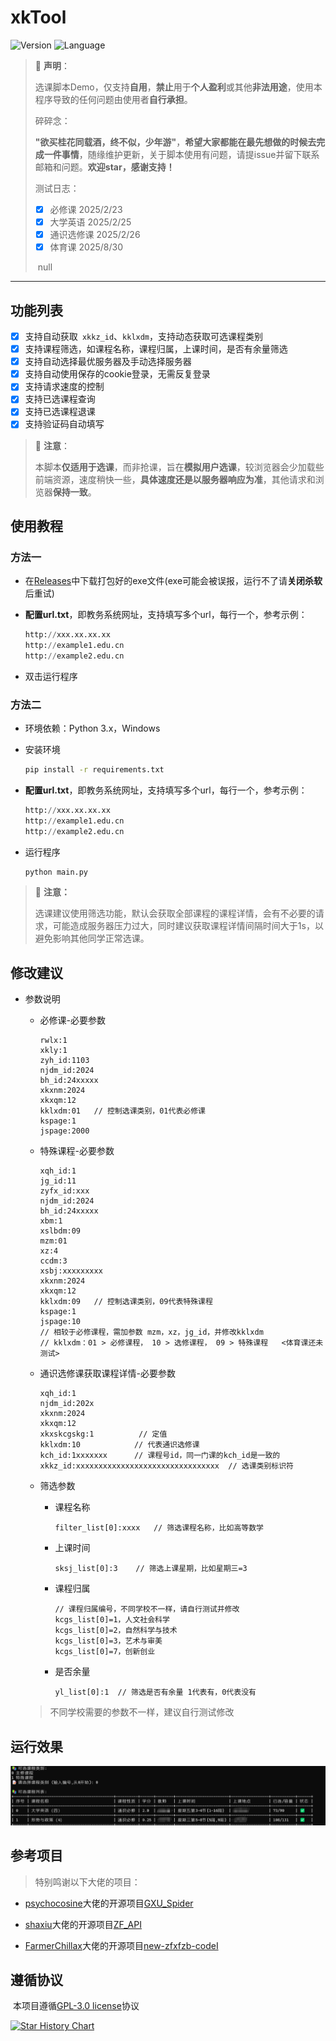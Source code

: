 # xkTool

![Version](https://img.shields.io/badge/Version-1.0.4-blue.svg) ![Language](https://img.shields.io/badge/Language-Python3-red.svg) 

> 📌 **声明**：
>
> ​	选课脚本Demo，仅支持**自用**，**禁止**用于**个人盈利**或其他**非法用途**，使用本程序导致的任何问题由使用者**自行承担**。
>
> 碎碎念：
>
> ​	**"欲买桂花同载酒，终不似，少年游"**，**希望大家都能在最先想做的时候去完成一件事情**，随缘维护更新，关于脚本使用有问题，请提issue并留下联系邮箱和问题。**欢迎star，感谢支持！**
>
> 测试日志：
> - [x] 必修课        2025/2/23
> - [x] 大学英语      2025/2/25
> - [x] 通识选修课    2025/2/26
> - [x] 体育课        2025/8/30
>
> ​																																null

---------------------------------------------------------------------------------------------------------------------------------------

## 功能列表

- [x] 支持自动获取` xkkz_id`、`kklxdm`，支持动态获取可选课程类别
- [x] 支持课程筛选，如课程名称，课程归属，上课时间，是否有余量筛选
- [x] 支持自动选择最优服务器及手动选择服务器
- [x] 支持自动使用保存的cookie登录，无需反复登录
- [x] 支持请求速度的控制
- [x] 支持已选课程查询
- [x] 支持已选课程退课 
- [x] 支持验证码自动填写

> 📌 **注意**：
>
> ​	本脚本**仅适用于选课**，而非抢课，旨在**模拟用户选课**，较浏览器会少加载些前端资源，速度稍快一些，**具体速度还是以服务器响应为准**，其他请求和浏览器**保持一致**。

## 使用教程

### 方法一

- 在[Releases](https://github.com/c0yt/xkTool/releases/tag/xkTool)中下载打包好的exe文件(exe可能会被误报，运行不了请**关闭杀软**后重试)

- **配置url.txt**，即教务系统网址，支持填写多个url，每行一个，参考示例：

  ```python
  http://xxx.xx.xx.xx
  http://example1.edu.cn
  http://example2.edu.cn
  ```

- 双击运行程序

### 方法二

- 环境依赖：Python 3.x，Windows

- 安装环境

  ```bash
  pip install -r requirements.txt
  ```

- **配置url.txt**，即教务系统网址，支持填写多个url，每行一个，参考示例：

  ```python
  http://xxx.xx.xx.xx
  http://example1.edu.cn
  http://example2.edu.cn
  ```

- 运行程序

  ```python
  python main.py
  ```
> 📌 **注意：**
>
>  选课建议使用筛选功能，默认会获取全部课程的课程详情，会有不必要的请求，可能造成服务器压力过大，同时建议获取课程详情间隔时间大于1s，以避免影响其他同学正常选课。

## 修改建议

- 参数说明

  - 必修课-必要参数

    ```
    rwlx:1
    xkly:1
    zyh_id:1103
    njdm_id:2024
    bh_id:24xxxxx
    xkxnm:2024
    xkxqm:12
    kklxdm:01	// 控制选课类别，01代表必修课
    kspage:1
    jspage:2000
    ```

  - 特殊课程-必要参数

    ```
    xqh_id:1
    jg_id:11
    zyfx_id:xxx
    njdm_id:2024
    bh_id:24xxxxx
    xbm:1
    xslbdm:09
    mzm:01
    xz:4
    ccdm:3
    xsbj:xxxxxxxxx
    xkxnm:2024
    xkxqm:12
    kklxdm:09	// 控制选课类别，09代表特殊课程
    kspage:1
    jspage:10
    // 相较于必修课程，需加参数 mzm，xz，jg_id，并修改kklxdm
    // kklxdm：01 > 必修课程， 10 > 选修课程， 09 > 特殊课程	<体育课还未测试>
    ```
  - 通识选修课获取课程详情-必要参数
    ```
    xqh_id:1
    njdm_id:202x
    xkxnm:2024
    xkxqm:12
    xkxskcgskg:1	      // 定值
    kklxdm:10            // 代表通识选修课     
    kch_id:1xxxxxxx	     // 课程号id，同一门课的kch_id是一致的
    xkkz_id:xxxxxxxxxxxxxxxxxxxxxxxxxxxxxxxx  // 选课类别标识符
    ```
  - 筛选参数

    - 课程名称

      ```
      filter_list[0]:xxxx	// 筛选课程名称，比如高等数学
      ```

    - 上课时间

      ```
      sksj_list[0]:3	// 筛选上课星期，比如星期三=3
      ```

    - 课程归属

      ```
      // 课程归属编号，不同学校不一样，请自行测试并修改
      kcgs_list[0]=1，人文社会科学
      kcgs_list[0]=2，自然科学与技术
      kcgs_list[0]=3，艺术与审美
      kcgs_list[0]=7，创新创业
      ```

    - 是否余量

      ```
      yl_list[0]:1	// 筛选是否有余量 1代表有，0代表没有
      ```

  > 不同学校需要的参数不一样，建议自行测试修改

## 运行效果

![demo](img/demo1.png)

## 参考项目

> 特别鸣谢以下大佬的项目：

- [psychocosine](https://github.com/psychocosine)大佬的开源项目[GXU_Spider](https://github.com/psychocosine/GXU_Spider)

- [shaxiu](https://github.com/shaxiu)大佬的开源项目[ZF_API](https://github.com/shaxiu/ZF_API)

- [FarmerChillax](https://github.com/FarmerChillax)大佬的开源项目[new-zfxfzb-codeI](https://github.com/FarmerChillax/new-zfxfzb-code)

## 遵循协议

​	本项目遵循[GPL-3.0 license](https://github.com/c0yt/xkTool/blob/main/LICENSE)协议

[![Star History Chart](https://api.star-history.com/svg?repos=c0yt/xkTool&type=Date)](https://www.star-history.com/#c0yt/xkTool&Date)
